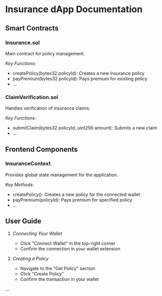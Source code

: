 # Insurance dApp Documentation

## Smart Contracts

### Insurance.sol
Main contract for policy management.

*Key Functions:*
- createPolicy(bytes32 policyId): Creates a new insurance policy
- payPremium(bytes32 policyId): Pays premium for existing policy
- ...

### ClaimVerification.sol
Handles verification of insurance claims.

*Key Functions:*
- submitClaim(bytes32 policyId, uint256 amount): Submits a new claim
- ...

## Frontend Components

### InsuranceContext
Provides global state management for the application.

*Key Methods:*
- createPolicy(): Creates a new policy for the connected wallet
- payPremium(policyId): Pays premium for specified policy
- ...

## User Guide

1. *Connecting Your Wallet*
   - Click "Connect Wallet" in the top-right corner
   - Confirm the connection in your wallet extension

2. *Creating a Policy*
   - Navigate to the "Get Policy" section
   - Click "Create Policy"
   - Confirm the transaction in your wallet

...